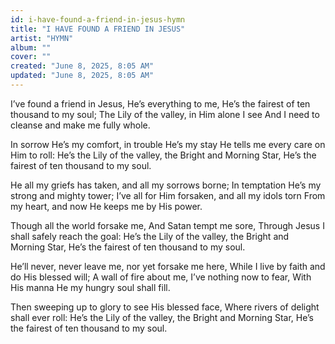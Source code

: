 ```yaml
---
id: i-have-found-a-friend-in-jesus-hymn
title: "I HAVE FOUND A FRIEND IN JESUS"
artist: "HYMN"
album: ""
cover: ""
created: "June 8, 2025, 8:05 AM"
updated: "June 8, 2025, 8:05 AM"
---
```



I’ve found a friend in Jesus, 
He’s everything to me,
He’s the fairest of ten thousand to my soul;
The Lily of the valley, in Him alone I see
And I need to cleanse and make me fully whole.


In sorrow He’s my comfort, in trouble He’s my stay
He tells me every care on Him to roll:
He’s the Lily of the valley,
the Bright and Morning Star,
He’s the fairest of ten thousand to my soul.


He all my griefs has taken, and all my sorrows borne;
In temptation He’s my strong and mighty tower;
I’ve all for Him forsaken, and all my idols torn
From my heart, and now He keeps me by His power.

Though all the world forsake me,
And Satan tempt me sore,
Through Jesus I shall safely reach the goal:
He’s the Lily of the valley, the Bright and Morning Star,
He’s the fairest of ten thousand to my soul.

He’ll never, never leave me, nor yet forsake me here,
While I live by faith and do His blessed will;
A wall of fire about me, I’ve nothing now to fear,
With His manna He my hungry soul shall fill.

Then sweeping up to glory to see His blessed face,
Where rivers of delight shall ever roll:
He’s the Lily of the valley, the Bright and Morning Star,
He’s the fairest of ten thousand to my soul.